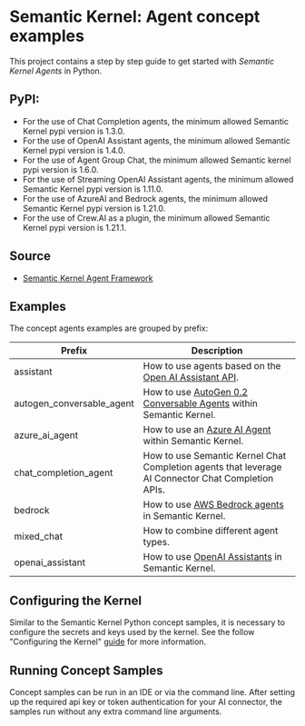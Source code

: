 # Semantic Kernel: Agent concept examples

This project contains a step by step guide to get started with _Semantic Kernel Agents_ in Python.

## PyPI:

- For the use of Chat Completion agents, the minimum allowed Semantic Kernel pypi version is 1.3.0.
- For the use of OpenAI Assistant agents, the minimum allowed Semantic Kernel pypi version is 1.4.0.
- For the use of Agent Group Chat, the minimum allowed Semantic kernel pypi version is 1.6.0.
- For the use of Streaming OpenAI Assistant agents, the minimum allowed Semantic Kernel pypi version is 1.11.0.
- For the use of AzureAI and Bedrock agents, the minimum allowed Semantic Kernel pypi version is 1.21.0.
- For the use of Crew.AI as a plugin, the minimum allowed Semantic Kernel pypi version is 1.21.1.


## Source

- [Semantic Kernel Agent Framework](../../../semantic_kernel/agents/)

## Examples

The concept agents examples are grouped by prefix:

Prefix|Description
---|---
assistant|How to use agents based on the [Open AI Assistant API](https://platform.openai.com/docs/assistants).
autogen_conversable_agent| How to use [AutoGen 0.2 Conversable Agents](https://microsoft.github.io/autogen/0.2/docs/Getting-Started) within Semantic Kernel.
azure_ai_agent|How to use an [Azure AI Agent](https://learn.microsoft.com/en-us/azure/ai-services/agents/quickstart?pivots=programming-language-python-azure) within Semantic Kernel.
chat_completion_agent|How to use Semantic Kernel Chat Completion agents that leverage AI Connector Chat Completion APIs.
bedrock|How to use [AWS Bedrock agents](https://aws.amazon.com/bedrock/agents/) in Semantic Kernel.
mixed_chat|How to combine different agent types.
openai_assistant|How to use [OpenAI Assistants](https://platform.openai.com/docs/assistants/overview) in Semantic Kernel.

## Configuring the Kernel

Similar to the Semantic Kernel Python concept samples, it is necessary to configure the secrets
and keys used by the kernel. See the follow "Configuring the Kernel" [guide](../README.md#configuring-the-kernel) for
more information.

## Running Concept Samples

Concept samples can be run in an IDE or via the command line. After setting up the required api key or token authentication
for your AI connector, the samples run without any extra command line arguments.
